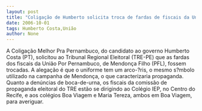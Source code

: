 ```yaml
---
layout: post
title: "Coligação de Humberto solicita troca de fardas de fiscais da União"
date: 2006-10-01
tags: Humberto Costa,União
author: None
---
```

A Coligação Melhor Pra Pernambuco, do candidato ao governo Humberto Costa (PT), solicitou ao Tribunal Regional Eleitoral&nbsp;(TRE-PE) que as fardas dos fiscais da União Por Pernambuco, de Mendonça Filho (PFL), fossem trocadas. 
A alegação é que o uniforme tem um arco-?ris, o mesmo s?mbolo utilizado na campanha de Mendonça, o que caracterizaria propaganda.
Quanto a denúncias de boca-de-urna, os fiscais da comissão de propaganda eleitoral do TRE estão se dirigindo ao Colégio IEP, no Centro do Recife, e aos colégios Boa Viagem e Maria Tereza, ambos em Boa Viagem, para averiguar. 
